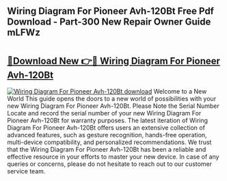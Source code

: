 ## Wiring Diagram For Pioneer Avh-120Bt Free Pdf Download - Part-300 New Repair Owner Guide mLFWz

# <h2><a href="http://dfndoc6.blite.top/?on=Wiring+Diagram+For+Pioneer+Avh-120Bt">🔗Download New 👉🔴 Wiring Diagram For Pioneer Avh-120Bt</a></h2>

[![Wiring Diagram For Pioneer Avh-120Bt download](https://i.imgur.com/lujVjoI.png)](http://dfndoc6.blite.top/?on=Wiring+Diagram+For+Pioneer+Avh-120Bt)
Welcome to a New World This guide opens the doors to a new world of possibilities with your new Wiring Diagram For Pioneer Avh-120Bt. Please Note the Serial Number Locate and record the serial number of your new Wiring Diagram For Pioneer Avh-120Bt for warranty purposes. The latest iteration of Wiring Diagram For Pioneer Avh-120Bt offers users an extensive collection of advanced features, such as gesture recognition, hands-free operation, multi-device compatibility, and personalized recommendations. We trust that the Wiring Diagram For Pioneer Avh-120Bt has been a reliable and effective resource in your efforts to master your new device. In case of any queries or concerns, please do not hesitate to reach out to our customer service team.
